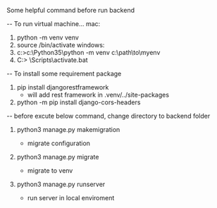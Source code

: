 Some helpful command before run backend 

-- To run virtual machine...
mac:
1. python -m venv venv
2. source <venv>/bin/activate
windows:
1. c:\>c:\Python35\python -m venv c:\path\to\myenv
2. C:\> <venv>\Scripts\activate.bat


-- To install some requirement package
1. pip install djangorestframework 
    - will add rest framework in .venv/../site-packages
2. python -m pip install django-cors-headers


-- before excute below command, change directory to backend folder
1. python3 manage.py makemigration
    - migrate configuration

2. python3 manage.py migrate
    - migrate to venv

3. python3 manage.py runserver
    - run server in local enviroment
